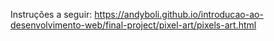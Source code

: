 Instruções a seguir:
https://andyboli.github.io/introducao-ao-desenvolvimento-web/final-project/pixel-art/pixels-art.html
